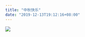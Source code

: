 ```yaml
---
title: "中秋快乐"
date: "2019-12-13T19:12:16+08:00"
---
```

<img src="https://wx4.sinaimg.cn/large/aa3b2600gy1g6xrl9pg4xg20m80ci0z0.gif" referrerpolicy="no-referrer">
